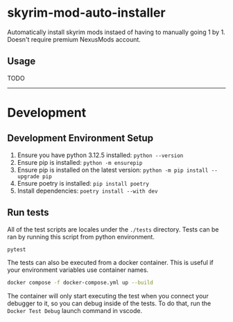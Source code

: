 # skyrim-mod-auto-installer
Automatically install skyrim mods instaed of having to manually going 1 by 1. Doesn't require premium NexusMods account.

## Usage
TODO

---

# Development
## Development Environment Setup
1. Ensure you have python 3.12.5 installed: `python --version`
2. Ensure pip is installed: `python -m ensurepip`
3. Ensure pip is installed on the latest version: `python -m pip install --upgrade pip`
4. Ensure poetry is installed: `pip install poetry`
5. Install dependencies: `poetry install --with dev`

## Run tests
All of the test scripts are locales under the `./tests` directory. Tests can be ran by running this script from python environment.
```bash
pytest
```

The tests can also be executed from a docker container. This is useful if your environment variables use container names.
```bash
docker compose -f docker-compose.yml up --build
```

The container will only start executing the test when you connect your debugger to it, so you can debug inside of the tests. To do that, run the `Docker Test Debug` launch command in vscode.

